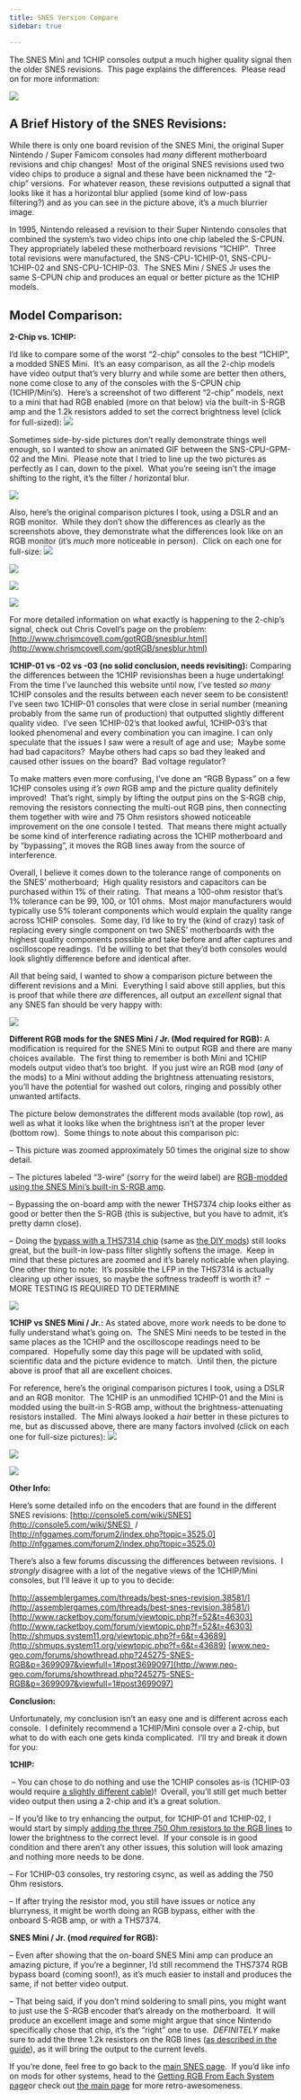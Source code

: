 ```yaml
---
title: SNES Version Compare
sidebar: true

---
```

The SNES Mini and 1CHIP consoles output a much higher quality signal then the older SNES revisions.  This page explains the differences.  Please read on for more information:

![](https://cdn.retrorgb.com/images/SNS-CPU-GPM-02vsSNESMini.png)

## **A Brief History of the SNES Revisions:**

While there is only one board revision of the SNES Mini, the original Super Nintendo / Super Famicom consoles had *many* different motherboard revisions and chip changes!  Most of the original SNES revisions used two video chips to produce a signal and these have been nicknamed the “2-chip” versions.  For whatever reason, these revisions outputted a signal that looks like it has a horizontal blur applied (some kind of low-pass filtering?) and as you can see in the picture above, it’s a much blurrier image.

In 1995, Nintendo released a revision to their Super Nintendo consoles that combined the system’s two video chips into one chip labeled the S-CPUN. They appropriately labeled these motherboard revisions “1CHIP”.  Three total revisions were manufactured, the SNS-CPU-1CHIP-01, SNS-CPU-1CHIP-02 and SNS-CPU-1CHIP-03.  The SNES Mini / SNES Jr uses the same S-CPUN chip and produces an equal or better picture as the 1CHIP models.

## **Model Comparison:**

**2-Chip vs. 1CHIP:**

I’d like to compare some of the worst “2-chip” consoles to the best “1CHIP”, a modded SNES Mini.  It’s an easy comparison, as all the 2-chip models have video output that’s very blurry and while some are better then others, none come close to any of the consoles with the S-CPUN chip (1CHIP/Mini’s).  Here’s a screenshot of two different “2-chip” models, next to a mini that had RGB enabled (more on that below) via the built-in S-RGB amp and the 1.2k resistors added to set the correct brightness level (click for full-sized):
**[![](https://cdn.retrorgb.com/images/SNESCompareGPM-SHVC-Mini-Small.jpg)](https://cdn.retrorgb.com/images/SNESCompareGPM-SHVC-Mini.jpg)**

Sometimes side-by-side pictures don’t really demonstrate things well enough, so I wanted to show an animated GIF between the SNS-CPU-GPM-02 and the Mini.  Please note that I tried to line up the two pictures as perfectly as I can, down to the pixel.  What you’re seeing isn’t the image shifting to the right, it’s the filter / horizontal blur. 

**![](https://cdn.retrorgb.com/images/SNESVersionCompareGPM-Mini.gif)**

Also, here’s the original comparison pictures I took, using a DSLR and an RGB monitor.  While they don’t show the differences as clearly as the screenshots above, they demonstrate what the differences look like on an RGB monitor (it’s *much* more noticeable in person).  Click on each one for full-size:
[![](https://cdn.retrorgb.com/images/SNESVersionCompare02.jpg)](https://cdn.retrorgb.com/images/SNESVersionCompare02%20-%20Large.jpg)

[![](https://cdn.retrorgb.com/images/SNESVersionCompare03.jpg)](https://cdn.retrorgb.com/images/SNESVersionCompare03%20-%20large.jpg)

[![](https://cdn.retrorgb.com/images/SNESVersionCompare04.jpg)](https://cdn.retrorgb.com/images/SNESVersionCompare04%20-%20large.jpg)

![](https://cdn.retrorgb.com/images/SNESVersionCompare05.jpg)

For more detailed information on what exactly is happening to the 2-chip’s signal, check out Chris Covell’s page on the problem:  [http://www.chrismcovell.com/gotRGB/snesblur.html](http://www.chrismcovell.com/gotRGB/snesblur.html)

**1CHIP-01 vs -02 vs -03 (no solid conclusion, needs revisiting):**
Comparing the differences between the 1CHIP revisionshas been a huge undertaking!  From the time I’ve launched this website until now, I’ve tested *so many* 1CHIP consoles and the results between each never seem to be consistent!  I’ve seen two 1CHIP-01 consoles that were close in serial number (meaning probably from the same run of production) that outputted slightly different quality video.  I’ve seen 1CHIP-02’s that looked awful, 1CHIP-03’s that looked phenomenal and every combination you can imagine. I can only speculate that the issues I saw were a result of age and use;  Maybe some had bad capacitors?  Maybe others had caps so bad they leaked and caused other issues on the board?  Bad voltage regulator?

To make matters even more confusing, I’ve done an “RGB Bypass” on a few 1CHIP consoles using *it’s own* RGB amp and the picture quality definitely improved!  That’s right, simply by lifting the output pins on the S-RGB chip, removing the resistors connecting the multi-out RGB pins, then connecting them together with wire and 75 Ohm resistors showed noticeable improvement on the one console I tested.  That means there might actually be some kind of interference radiating across the 1CHIP motherboard and by “bypassing”, it moves the RGB lines away from the source of interference.

Overall, I believe it comes down to the tolerance range of components on the SNES’ motherboard;  High quality resistors and capacitors can be purchased within 1% of their rating.  That means a 100-ohm resistor that’s 1% tolerance can be 99, 100, or 101 ohms.  Most major manufacturers would typically use 5% tolerant components which would explain the quality range across 1CHIP consoles.  Some day, I’d like to try the (kind of crazy) task of replacing every single component on two SNES’ motherboards with the highest quality components possible and take before and after captures and oscilloscope readings.  I’d be willing to bet that they’d both consoles would look slightly difference before and identical after.

All that being said, I wanted to show a comparison picture between the different revisions and a Mini.  Everything I said above still applies, but this is proof that while there *are* differences, all output an *excellent* signal that any SNES fan should be very happy with:

![](https://cdn.retrorgb.com/images/SNES1CHIPvsMiniJune2016.png)

**Different RGB mods for the SNES Mini / Jr. (Mod required for RGB):**
A modification is required for the SNES Mini to output RGB and there are many choices available.  The first thing to remember is both Mini and 1CHIP models output video that’s too bright.  If you just wire an RGB mod (*any* of the mods) to a Mini without adding the brightness attenuating resistors, you’ll have the potential for washed out colors, ringing and possibly other unwanted artifacts. 

The picture below demonstrates the different mods available (top row), as well as what it looks like when the brightness isn’t at the proper lever (bottom row).  Some things to note about this comparison pic:

– This picture was zoomed approximately 50 times the original size to show detail.

– The pictures labeled “3-wire” (sorry for the weird label) are [RGB-modded using the SNES Mini’s built-in S-RGB amp](/consoles/snes/mini/rgb-board).

– Bypassing the on-board amp with the newer THS7374 chip looks either as good or better then the S-RGB (this is subjective, but you have to admit, it’s pretty damn close).

– Doing the [bypass with a THS7314 chip](/consoles/snes/mini/premade-7374) (same as [the DIY mods](/consoles/snes/mini/diy-bypass)) still looks great, but the built-in low-pass filter slightly softens the image.  Keep in mind that these pictures are zoomed and it’s barely noticable when playing.  One other thing to note:  It’s possible the LFP in the THS7314 is actually clearing up other issues, so maybe the softness tradeoff is worth it?  – MORE TESTING IS REQUIRED TO DETERMINE

![](https://cdn.retrorgb.com/images/SNESMiniModCompare.png)

**1CHIP vs SNES Mini / Jr.:**
As stated above, more work needs to be done to fully understand what’s going on.  The SNES Mini needs to be tested in the same places as the 1CHIP and the oscilloscope readings need to be compared.  Hopefully some day this page will be updated with solid, scientific data and the picture evidence to match.  Until then, the picture above is proof that all are excellent choices.

For reference, here’s the original comparison pictures I took, using a DSLR and an RGB monitor.  The 1CHIP is an unmodified 1CHIP-01 and the Mini is modded using the built-in S-RGB amp, without the brightness-attenuating resistors installed.  The Mini always looked a *hair* better in these pictures to me, but as discussed above, there are many factors involved (click on each one for full-size pictures):
[![](https://cdn.retrorgb.com/images/SNESVersionCompare06.jpg)](https://cdn.retrorgb.com/images/SNESVersionCompare06%20-%20large.jpg)

[![](https://cdn.retrorgb.com/images/SNESVersionCompare07.jpg)](https://cdn.retrorgb.com/images/SNESVersionCompare07%20-%20large.jpg)

[![](https://cdn.retrorgb.com/images/SNESVersionCompare08.jpg)](https://cdn.retrorgb.com/images/SNESVersionCompare08%20-%20large.jpg)

**Other Info:**

Here’s some detailed info on the encoders that are found in the different SNES revisions:
[http://console5.com/wiki/SNES](http://console5.com/wiki/SNES)  /  [http://nfggames.com/forum2/index.php?topic=3525.0](http://nfggames.com/forum2/index.php?topic=3525.0)

There’s also a few forums discussing the differences between revisions.  I *strongly* disagree with a lot of the negative views of the 1CHIP/Mini consoles, but I’ll leave it up to you to decide:

[http://assemblergames.com/threads/best-snes-revision.38581/](http://assemblergames.com/threads/best-snes-revision.38581/)
[http://www.racketboy.com/forum/viewtopic.php?f=52&t=46303](http://www.racketboy.com/forum/viewtopic.php?f=52&t=46303)
[http://shmups.system11.org/viewtopic.php?f=6&t=43689](http://shmups.system11.org/viewtopic.php?f=6&t=43689)
[www.neo-geo.com/forums/showthread.php?245275-SNES-RGB&p=3699097&viewfull=1#post3699097](http://www.neo-geo.com/forums/showthread.php?245275-SNES-RGB&p=3699097&viewfull=1#post3699097)

**Conclusion:**

Unfortunately, my conclusion isn’t an easy one and is different across each console.  I definitely recommend a 1CHIP/Mini console over a 2-chip, but what to do with each one gets kinda complicated.  I’ll try and break it down for you:

**1CHIP:**

 – You can chose to do nothing and use the 1CHIP consoles as-is (1CHIP-03 would require [a slightly different cable](/consoles/snes/csync))!  Overall, you’ll still get much better video output then using a 2-chip and it’s a great solution.

– If you’d like to try enhancing the output, for 1CHIP-01 and 1CHIP-02, I would start by simply [adding the three 750 Ohm resistors to the RGB lines](/consoles/snes/1chip/index) to lower the brightness to the correct level.  If your console is in good condition and there aren’t any other issues, this solution will look amazing and nothing more needs to be done.

– For 1CHIP-03 consoles, try restoring csync, as well as adding the 750 Ohm resistors.

– If after trying the resistor mod, you still have issues or notice any blurryness, it might be worth doing an RGB bypass, either with the onboard S-RGB amp, or with a THS7374.

**SNES Mini / Jr. (mod *required* for RGB):**

– Even after showing that the on-board SNES Mini amp can produce an amazing picture, if you’re a beginner, I’d still recommend the THS7374 RGB bypass board (coming soon!), as it’s much easier to install and produces the same, if not better video output.

– That being said, if you don’t mind soldering to small pins, you might want to just use the S-RGB encoder that’s already on the motherboard.  It will produce an excellent image and some might argue that since Nintendo specifically chose that chip, it’s the “right” one to use.  *DEFINITELY* make sure to add the three 1.2k resistors on the RGB lines ([as described in the guide](/consoles/snes/mini/rgb-board)), as it will bring the output to the current levels.

If you’re done, feel free to go back to the [main SNES page](/consoles/snes).  If you’d like info on mods for other systems, head to the [Getting RGB From Each System page](consoles/)or check out [the main page](/) for more retro-awesomeness.